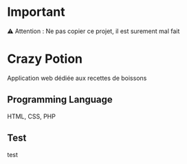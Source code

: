 # Important

&#9888; Attention : Ne pas copier ce projet, il est surement mal fait

# Crazy Potion

Application web dédiée aux recettes de boissons

## Programming Language

HTML, CSS, PHP

## Test

test